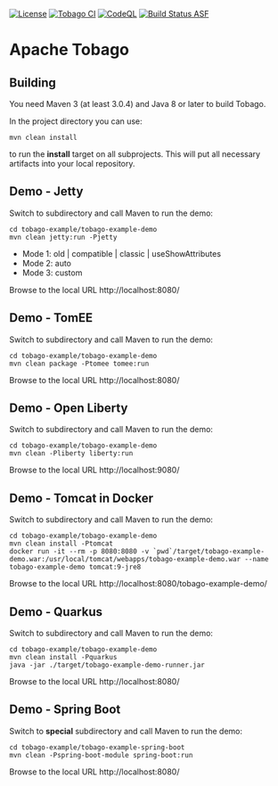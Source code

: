 [![License](https://img.shields.io/badge/License-Apache%202.0-blue.svg)](https://opensource.org/licenses/Apache-2.0)
[![Tobago CI](https://github.com/apache/myfaces-tobago/actions/workflows/tobago-ci.yml/badge.svg?branch=tobago-5.x)](https://github.com/apache/myfaces-tobago/actions/workflows/tobago-ci.yml)
[![CodeQL](https://github.com/apache/myfaces-tobago/actions/workflows/codeql-analysis.yml/badge.svg?branch=tobago-5.x)](https://github.com/apache/myfaces-tobago/actions/workflows/codeql-analysis.yml)
[![Build Status ASF](https://ci-builds.apache.org/buildStatus/icon?subject=ASF-Build&job=MyFaces%2FTobago+pipeline%2Ftobago-5.x)](https://ci-builds.apache.org/job/MyFaces/job/Tobago%20pipeline/job/tobago-5.x/)

# Apache Tobago

## Building

You need Maven 3 (at least 3.0.4) and Java 8 or later to build Tobago.

In the project directory you can use:

```
mvn clean install

```

to run the **install** target on all subprojects. This will
put all necessary artifacts into your local repository.

## Demo - Jetty

Switch to subdirectory and call Maven to run the demo:

```
cd tobago-example/tobago-example-demo
mvn clean jetty:run -Pjetty
```

* Mode 1: old | compatible | classic | useShowAttributes
* Mode 2: auto
* Mode 3: custom

Browse to the local URL http://localhost:8080/

## Demo - TomEE

Switch to subdirectory and call Maven to run the demo:

```
cd tobago-example/tobago-example-demo
mvn clean package -Ptomee tomee:run
```

Browse to the local URL http://localhost:8080/

## Demo - Open Liberty

Switch to subdirectory and call Maven to run the demo:

```
cd tobago-example/tobago-example-demo
mvn clean -Pliberty liberty:run
```

Browse to the local URL http://localhost:9080/

## Demo - Tomcat in Docker

Switch to subdirectory and call Maven to run the demo:

```
cd tobago-example/tobago-example-demo
mvn clean install -Ptomcat
docker run -it --rm -p 8080:8080 -v `pwd`/target/tobago-example-demo.war:/usr/local/tomcat/webapps/tobago-example-demo.war --name tobago-example-demo tomcat:9-jre8
```

Browse to the local URL http://localhost:8080/tobago-example-demo/

## Demo - Quarkus

Switch to subdirectory and call Maven to run the demo:

```
cd tobago-example/tobago-example-demo
mvn clean install -Pquarkus
java -jar ./target/tobago-example-demo-runner.jar
```

Browse to the local URL http://localhost:8080/

## Demo - Spring Boot

Switch to **special** subdirectory and call Maven to run the demo:

```
cd tobago-example/tobago-example-spring-boot
mvn clean -Pspring-boot-module spring-boot:run
```

Browse to the local URL http://localhost:8080/
